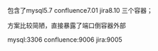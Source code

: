 包含了mysql5.7 confluence7.01 jira8.10 三个容器；

方案比较简陋，直接暴露了端口倒容器外部

mysql:3306 confluence:9006 jira:9005
